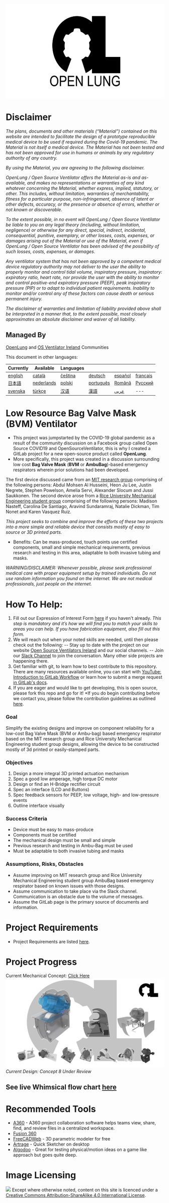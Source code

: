 <img src='images/OL_BANNER.png' height="300"></img>

# Disclaimer

*The plans, documents and other materials (“Material”) contained on this website are intended to facilitate the design of a prototype reproducible medical device to be used if required during the Covid-19 pandemic. The Material is not itself a medical device. The Material has not been tested and has not been approved for use in humans or animals by any regulatory authority of any country.*

*By using the Material, you are agreeing to the following disclaimer.*

*OpenLung / Open Source Ventilator offers the Material as-is and as-available, and makes no representations or warranties of any kind whatever concerning the Material, whether express, implied, statutory, or other. This includes, without limitation, warranties of merchantability, fitness for a particular purpose, non-infringement, absence of latent or other defects, accuracy, or the presence or absence of errors, whether or not known or discoverable.*

*To the extent possible, in no event will OpenLung / Open Source Ventilator be liable to you on any legal theory (including, without limitation, negligence) or otherwise for any direct, special, indirect, incidental, consequential, punitive, exemplary, or other losses, costs, expenses, or damages arising out of the Material or use of the Material, even if OpenLung / Open Source Ventilator has been advised of the possibility of such losses, costs, expenses, or damages.*

*Any ventilator system that has not been approved by a competent medical device regulatory authority may not deliver to the user the ability to properly monitor and control tidal volume, inspiratory pressure, inspiratory: expiratory ratio, heart rate, nor provide the user with the ability to monitor and control positive-end expiratory pressure (PEEP), peak inspiratory pressure (PIP) or to adapt to individual patient requirements.  Inability to monitor and/or control any of these factors can cause death or serious permanent injury.*

*The disclaimer of warranties and limitation of liability provided above shall be interpreted in a manner that, to the extent possible, most closely approximates an absolute disclaimer and waiver of all liability.*

## Managed By
[OpenLung](https://openlung.org/) and [OS Ventilator Ireland](https://opensourceventilator.ie/) Communities

This document in other languages:

| Currently | Available | Languages |   |   |   |
|---|---|---|---|---|---|
|[english](README.md) | [català](translations/README-ca.md) | [čeština](translations/README-cz.md)| [deutsch](translations/README-de.md) | [español](translations/README-es.md) | [français](translations/README-fr.md) |
| [日本語](translations/README-ja.md) | [nederlands](translations/README-nl.md) | [polski](translations/README-pl.md) | [português](translations/README-pt_BR.md) | [Română](translations/README-ro.md) | [Русский](translations/README-ru.md) |
| [svenska](translations/README-sv.md) | [türkçe](translations/README-tr.md) | [汉语](translations/README-zh-Hans.md) | [漢語](translations/README-zh-Hant.md) |[عربى](translations/README-ar.md)|---|

# Low Resource Bag Valve Mask (BVM) Ventilator

- This project was jumpstarted by the COVID-19 global pandemic as a result of the community discussion on a Facebook group called Open Source COVID19 and OpenSourceVentilator, this is why I created a GitLab project for a new open-source product called **OpenLung**.
- More specifically, this project was created in a discussion surrounding low cost **Bag Valve Mask** (**BVM** or **AmbuBag**)-based emergency respirators wherein prior solutions had been developed.

The first device discussed came from an [MIT research group](https://web.mit.edu/2.75/projects/DMD_2010_Al_Husseini.pdf) comprising of the following persons: Abdul Mohsen Al Husseini, Heon Ju Lee, Justin Negrete, Stephen Powelson, Amelia Servi, Alexander Slocum and Jussi Saukkonen.
The second device arose from a [Rice University Mechanical Engineering student group](http://oedk.rice.edu/Sys/PublicProfile/47585242/1063096) comprising of the following persons: Madison Nasteff, Carolina De Santiago, Aravind Sundaramraj, Natalie Dickman, Tim Nonet and Karen Vasquez Ruiz.

*This project seeks to combine and improve the efforts of these two projects into a more simple and reliable device that consists mostly of easy to source or 3D printed parts.*

- Benefits: Can be mass-produced, touch points use certified components, small and simple mechanical requirements, previous research and testing in this area, adaptable to both invasive tubing and masks.

*WARNING/DISCLAIMER: Whenever possible, please seek professional medical care with proper equipment setup by trained individuals. Do not use random information you found on the internet. We are not medical professionals, just people on the internet.*

# How To Help:
1. Fill out our Expression of Interest Form [here](https://opensourceventilator.ie/register) if you haven't already.
*This step is mandatory and it’s how we will find you to match your skills to areas you can help. If you have fabrication equipment, also fill out this form.*
2. We will reach out when your noted skills are needed, until then please check out the following:
-- Stay up to date with the project on our website [Open Source Ventilators Ireland](https://opensourceventilator.ie/) and our social channels.
-- Join our [Slack Channel](https://join.slack.com/t/osventilator/shared_invite/zt-czh5mtpg-z2QZX1xbxAmueOgSgy1tZw) to join the conversation. Many other side projects are happening there.
3. Get familiar with git, to learn how to best contribute to this repository. There are many resources available online, you can start with [YouTube: Introduction to GitLab Workflow](https://www.youtube.com/watch?v=enMumwvLAug) or learn how to submit a merge request [in GitLab's docs](https://docs.gitlab.com/ee/user/project/merge_requests/creating_merge_requests.html).
4. If you are eager and would like to get developing, this is open source, please fork this repo and go for it!
*If you do begin contributing before we contact you, please follow the contribution guidelines as outlined [here](CONTRIBUTING.md).

### Goal
Simplify the existing designs and improve on component reliability for a low-cost Bag Valve Mask (BVM or Ambu-bag) based emergency respirator based on the MIT research group and Rice University Mechanical Engineering student group designs, allowing the device to be constructed mostly of 3d printed or easily-stamped parts.

### Objectives
1.  Design a more integral 3D printed actuation mechanism
2.  Spec a good low amperage, high torque DC motor
3.  Design or find an H-Bridge rectifier circuit
4.  Spec an interface (LCD and Buttons)
5.  Spec feedback sensors for PEEP, low voltage, high- and low-pressure events
6.  Outline interface visually

### Success Criteria
- Device must be easy to mass-produce
- Components must be certified
- The mechanical design must be small and simple
- Previous research and testing in Ambu-Bag must be used
- Must be adaptable to both invasive tubing and masks

### Assumptions, Risks, Obstacles
- Assume improving on MIT research group and Rice University Mechanical Engineering student group AmbuBag based emergency respirator based on known issues with those designs.
- Assume communication to take place via the Slack channel. Communication is an obstacle due to the volume of messages.
- Assume the GitLab page is the primary source of documents and information.

# Project Requirements
- Project Requirements are listed [here](requirements/design-requirements.md).

# Project Progress
Current Mechanical Concept: [Click Here](/concepts/ventilator-concept-8)
![Current Mechanical Concept](images/current_concept.png)
*Current Design: Concept 8 Under Review*

## See live Whimsical flow chart [here](https://whimsical.com/4mai9JtqTHAGu6i6qz8Hyy)

# Recommended Tools
- [A360](https://www.autodesk.com/products/a360/features) - A360 project collaboration software helps teams view, share, find, and review files in a centralized workspace.
- [Fusion 360](https://www.autodesk.com/products/fusion-360/mechanical-engineer)
- [FreeCADWeb](https://www.freecadweb.org/) - 3D parametric modeler for free
- [Artrage](http://www.artrage.com/) - Quick Sketcher on desktop
- [Algodoo](http://www.algodoo.com/) - Great for testing physical/motion ideas on a game like approach but goes quite deep.

# Image Licensing
<img src='https://i.creativecommons.org/l/by-sa/4.0/88x31.png'></img>
Except where otherwise noted, content on this site is licenced under a [Creative Commons Attribution-ShareAlike 4.0 International License](https://creativecommons.org/licenses/by-sa/4.0/).
